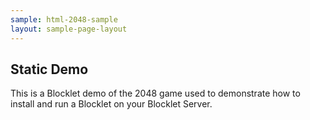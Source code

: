 ```yaml
---
sample: html-2048-sample
layout: sample-page-layout
---
```


## Static Demo

This is a Blocklet demo of the 2048 game used to demonstrate how to install and run a Blocklet on your Blocklet Server.

